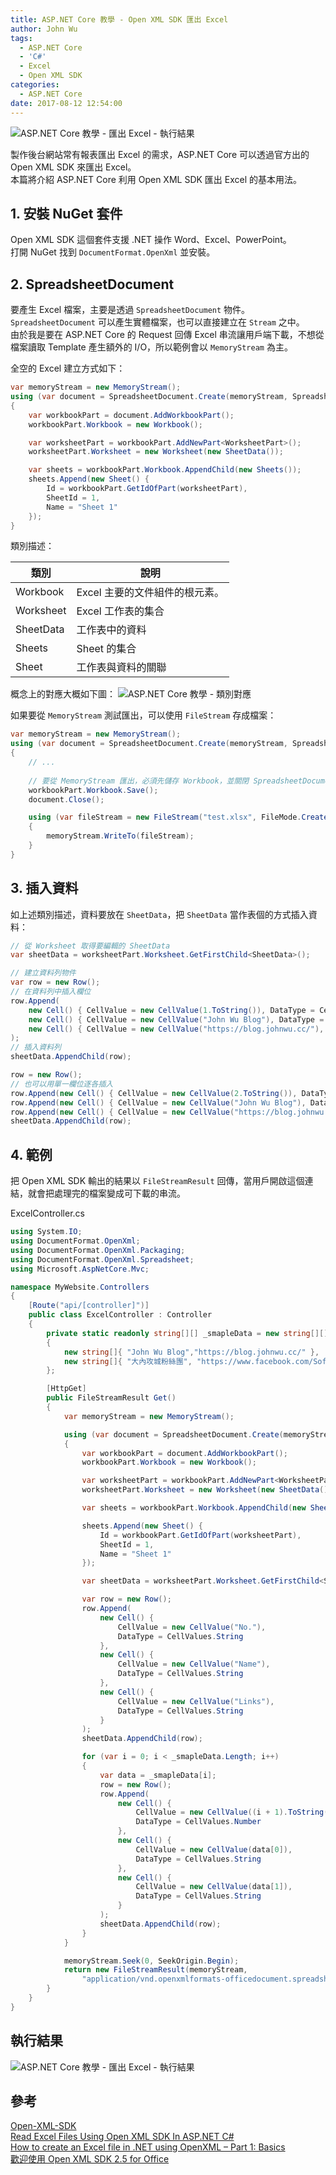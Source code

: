 ```yaml
---
title: ASP.NET Core 教學 - Open XML SDK 匯出 Excel
author: John Wu
tags:
  - ASP.NET Core
  - 'C#'
  - Excel
  - Open XML SDK
categories:
  - ASP.NET Core
date: 2017-08-12 12:54:00
---
```

![ASP.NET Core 教學 - 匯出 Excel - 執行結果](/images/x294.png)

製作後台網站常有報表匯出 Excel 的需求，ASP.NET Core 可以透過官方出的 Open XML SDK 來匯出 Excel。  
本篇將介紹 ASP.NET Core 利用 Open XML SDK 匯出 Excel 的基本用法。  

<!-- more -->

## 1. 安裝 NuGet 套件

Open XML SDK 這個套件支援 .NET 操作 Word、Excel、PowerPoint。  
打開 NuGet 找到 `DocumentFormat.OpenXml` 並安裝。  

## 2. SpreadsheetDocument

要產生 Excel 檔案，主要是透過 `SpreadsheetDocument` 物件。  
`SpreadsheetDocument` 可以產生實體檔案，也可以直接建立在 `Stream` 之中。  
由於我是要在 ASP.NET Core 的 Request 回傳 Excel 串流讓用戶端下載，不想從檔案讀取 Template 產生額外的 I/O，所以範例會以 `MemoryStream` 為主。  

全空的 Excel 建立方式如下：
```cs
var memoryStream = new MemoryStream();
using (var document = SpreadsheetDocument.Create(memoryStream, SpreadsheetDocumentType.Workbook))
{
    var workbookPart = document.AddWorkbookPart();
    workbookPart.Workbook = new Workbook();

    var worksheetPart = workbookPart.AddNewPart<WorksheetPart>();
    worksheetPart.Worksheet = new Worksheet(new SheetData());

    var sheets = workbookPart.Workbook.AppendChild(new Sheets());
    sheets.Append(new Sheet() { 
        Id = workbookPart.GetIdOfPart(worksheetPart), 
        SheetId = 1, 
        Name = "Sheet 1" 
    });
}
```

類別描述：  

| 類別 | 說明 |
| ------ | ------ |
| Workbook | Excel 主要的文件組件的根元素。 |
| Worksheet | Excel 工作表的集合 |
| SheetData | 工作表中的資料 |
| Sheets | Sheet 的集合 |
| Sheet | 工作表與資料的關聯 |

概念上的對應大概如下圖：
![ASP.NET Core 教學 - 類別對應](/images/x294.gif)

如果要從 `MemoryStream` 測試匯出，可以使用 `FileStream` 存成檔案：
```cs
var memoryStream = new MemoryStream();
using (var document = SpreadsheetDocument.Create(memoryStream, SpreadsheetDocumentType.Workbook))
{
    // ...
    
    // 要從 MemoryStream 匯出，必須先儲存 Workbook，並關閉 SpreadsheetDocument 物件
    workbookPart.Workbook.Save();
    document.Close();

    using (var fileStream = new FileStream("test.xlsx", FileMode.Create))
    {
        memoryStream.WriteTo(fileStream);
    }
}
```

## 3. 插入資料

如上述類別描述，資料要放在 `SheetData`，把 `SheetData` 當作表個的方式插入資料：

```cs
// 從 Worksheet 取得要編輯的 SheetData
var sheetData = worksheetPart.Worksheet.GetFirstChild<SheetData>();

// 建立資料列物件
var row = new Row();
// 在資料列中插入欄位
row.Append(
    new Cell() { CellValue = new CellValue(1.ToString()), DataType = CellValues.Number },
    new Cell() { CellValue = new CellValue("John Wu Blog"), DataType = CellValues.String },
    new Cell() { CellValue = new CellValue("https://blog.johnwu.cc/"), DataType = CellValues.String }
);
// 插入資料列 
sheetData.AppendChild(row);

row = new Row();
// 也可以用單一欄位逐各插入
row.Append(new Cell() { CellValue = new CellValue(2.ToString()), DataType = CellValues.Number });
row.Append(new Cell() { CellValue = new CellValue("John Wu Blog"), DataType = CellValues.String });
row.Append(new Cell() { CellValue = new CellValue("https://blog.johnwu.cc/"), DataType = CellValues.String });
sheetData.AppendChild(row);
```
## 4. 範例

把 Open XML SDK 輸出的結果以 `FileStreamResult` 回傳，當用戶開啟這個連結，就會把處理完的檔案變成可下載的串流。  

ExcelController.cs
```cs
using System.IO;
using DocumentFormat.OpenXml;
using DocumentFormat.OpenXml.Packaging;
using DocumentFormat.OpenXml.Spreadsheet;
using Microsoft.AspNetCore.Mvc;

namespace MyWebsite.Controllers
{
    [Route("api/[controller]")]
    public class ExcelController : Controller
    {
        private static readonly string[][] _smapleData = new string[][]
        {
            new string[]{ "John Wu Blog","https://blog.johnwu.cc/" },
            new string[]{ "大內攻城粉絲團", "https://www.facebook.com/SoftwareENG.NET" }
        };

        [HttpGet]
        public FileStreamResult Get()
        {
            var memoryStream = new MemoryStream();

            using (var document = SpreadsheetDocument.Create(memoryStream, SpreadsheetDocumentType.Workbook))
            {
                var workbookPart = document.AddWorkbookPart();
                workbookPart.Workbook = new Workbook();

                var worksheetPart = workbookPart.AddNewPart<WorksheetPart>();
                worksheetPart.Worksheet = new Worksheet(new SheetData());

                var sheets = workbookPart.Workbook.AppendChild(new Sheets());

                sheets.Append(new Sheet() { 
                    Id = workbookPart.GetIdOfPart(worksheetPart), 
                    SheetId = 1, 
                    Name = "Sheet 1" 
                });

                var sheetData = worksheetPart.Worksheet.GetFirstChild<SheetData>();

                var row = new Row();
                row.Append(
                    new Cell() { 
                        CellValue = new CellValue("No."), 
                        DataType = CellValues.String 
                    },
                    new Cell() { 
                        CellValue = new CellValue("Name"), 
                        DataType = CellValues.String 
                    },
                    new Cell() { 
                        CellValue = new CellValue("Links"), 
                        DataType = CellValues.String 
                    }
                );
                sheetData.AppendChild(row);

                for (var i = 0; i < _smapleData.Length; i++)
                {
                    var data = _smapleData[i];
                    row = new Row();
                    row.Append(
                        new Cell() { 
                            CellValue = new CellValue((i + 1).ToString()), 
                            DataType = CellValues.Number 
                        },
                        new Cell() { 
                            CellValue = new CellValue(data[0]), 
                            DataType = CellValues.String 
                        },
                        new Cell() { 
                            CellValue = new CellValue(data[1]), 
                            DataType = CellValues.String 
                        }
                    );
                    sheetData.AppendChild(row);
                }
            }

            memoryStream.Seek(0, SeekOrigin.Begin);
            return new FileStreamResult(memoryStream, 
                "application/vnd.openxmlformats-officedocument.spreadsheetml.sheet");
        }
    }
}
```

## 執行結果

![ASP.NET Core 教學 - 匯出 Excel - 執行結果](/images/x294.png)

## 參考

[Open-XML-SDK](https://github.com/OfficeDev/Open-XML-SDK)  
[Read Excel Files Using Open XML SDK In ASP.NET C#](https://social.technet.microsoft.com/wiki/contents/articles/35010.read-excel-files-using-open-xml-sdk-in-asp-net-c.aspx)  
[How to create an Excel file in .NET using OpenXML – Part 1: Basics](http://www.dispatchertimer.com/tutorial/how-to-create-an-excel-file-in-net-using-openxml-part-1-basics/)  
[歡迎使用 Open XML SDK 2.5 for Office](https://msdn.microsoft.com/zh-tw/library/office/bb448854.aspx)  